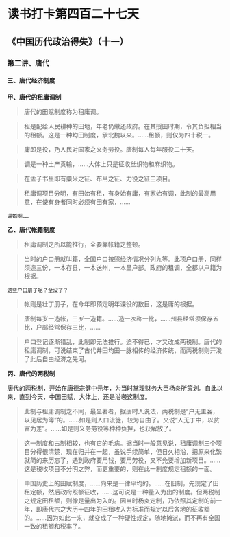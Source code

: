读书打卡第四百二十七天
===

《中国历代政治得失》（十一）
---
### 第二讲、唐代

#### 三、唐代经济制度

**甲、唐代的租庸调制**

> 唐代的田赋制度称为租庸调。

> 租是配给人民耕种的田地，年老仍缴还政府。在其授田时期，令其负担相当的租额。这是一种均田制度，承北魏以来。……租额，则仅为四十税一。

> 庸即是役，乃人民对国家之义务劳役。唐制每人每年服役二十天。

> 调是一种土产贡输，……大体上只是征收丝织物和麻织物。

> 在孟子书里即有粟米之征、布帛之征、力役之征三项目。

> 租庸调项目分明，有田始有租，有身始有庸，有家始有调，此制的最高用意，在使有身者同时必须有田有家，……
```
逼婚啊……
```
**乙、唐代帐籍制度**

> 租庸调制之所以能推行，全要靠帐籍之整顿。

> 当时的户口册就叫籍，全国户口按照经济情况分列九等。此项户口册，同样须造三份，一本存县，一本送州，一本呈户部。政府的租调，全都以户籍为根据。
```
这些户口册子呢？全没了？
```
> 帐则是壮丁册子，在今年即预定明年课役的数目，这是庸的根据。

> 唐制每岁一造帐，三岁一造籍。……造一次称一比，……州县经常须保存五比，户部经常保存三比，……

> 户口登记逐渐错乱，此制即无法推行。迫不得已，才又改成两税制。唐代的租庸调制，可说结束了古代井田均田一脉相传的经济传统，而两税制则开浚了此后自由经济之先河。

**丙、唐代的两税制**

唐代的两税制，开始在唐德宗健中元年，为当时掌理财务大臣杨炎所策划。自此以来，直到今天，中国田赋，大体上，还是沿袭这制度。

> 此制与租庸调制之不同，最显著者，据唐时人说法，两税制是“户无主客，以见居为簿”的。……如是则人口流徙，较为自由了。又说“人无丁中，以贫富为差”。……如是则义务劳役等种种负担，也获解放了。

> 这一制度和古制相较，也有它的毛病。据当时一般意见说，租庸调制三个项目分得很清楚，现在归并在一起，虽说手续简单，但日久相沿，把原来化繁就简的来历忘了，遇到政府要用钱，要用劳役，又不免要增加新项目。……这是税收项目不分明之弊，而更重要的，则在此一制度规定租额的一面。

> 中国历史上的田赋制度，……向来是一律平均的。……在旧制，先规定了田租定额，然后政府照额征收，……这可说是一种量入为出的制度。但两税制之规定田租额，则像是量出为入的。因当时杨炎定制，乃依照其定制的前一年，即唐代宗之大历十四年的田租收入为标准而规定以后各地的征收额的。……因为如此一来，就变成了一种硬性规定，随地摊派，而不再有全国一致的租额和税率了。